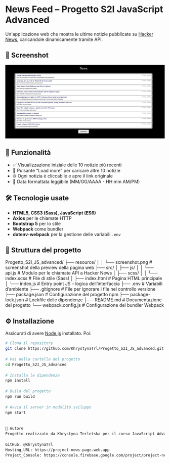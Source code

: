 # News Feed – Progetto S2I JavaScript Advanced

Un'applicazione web che mostra le ultime notizie pubblicate su [Hacker News](https://hacker-news.firebaseio.com/v0/), caricandole dinamicamente tramite API.

## 📸 Screenshot

![Screenshot](/resource/screenshot_pagina_news.png)

## 🚀 Funzionalità

- ✅ Visualizzazione iniziale delle 10 notizie più recenti
- 🔁 Pulsante “Load more” per caricare altre 10 notizie
- 🌐 Ogni notizia è cliccabile e apre il link originale
- 📅 Data formattata leggibile (MM/GG/AAAA - HH:mm AM/PM)

## 🛠️ Tecnologie usate

- **HTML5, CSS3 (Sass), JavaScript (ES6)**
- **Axios** per le chiamate HTTP
- **Bootstrap 5** per lo stile
- **Webpack** come bundler
- **dotenv-webpack** per la gestione delle variabili `.env`

## 📁 Struttura del progetto

Progetto_S2I_JS_advanced/
├── resource/
│ │ └── screenshot.png # screenshot della preview della pagina web
├── src/
│ ├── js/
│ │ └── api.js # Modulo per le chiamate API a Hacker News
│ ├── scss/
│ │ └── index.scss # File di stile (Sass)
│ ├── index.html # Pagina HTML principale
│ └── index.js # Entry point JS – logica dell’interfaccia
├── .env # Variabili d’ambiente
├── .gitignore # File per ignorare i file nel controllo versione
├── package.json # Configurazione del progetto npm
├── package-lock.json # Lockfile delle dipendenze
├── README.md # Documentazione del progetto
└── webpack.config.js # Configurazione del bundler Webpack

## ⚙️ Installazione

Assicurati di avere [Node.js](https://nodejs.org/) installato. Poi:

```bash
# Clona il repository
git clone https://github.com/KhrystynaTrl/Progetto_S2I_JS_advanced.git

# Vai nella cartella del progetto
cd Progetto_S2I_JS_advanced

# Installa le dipendenze
npm install

# Build del progetto
npm run build

# Avvia il server in modalità sviluppo
npm start


👤 Autore
Progetto realizzato da Khrystyna Terletska per il corso JavaScript Advanced.

GitHub: @KhrystynaTrl
Hosting_URL: https://project-news-page.web.app
Project_Console: https://console.firebase.google.com/project/project-news-page/overview
```
